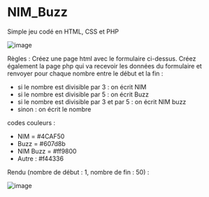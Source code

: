 # NIM_Buzz

Simple jeu codé en HTML, CSS et PHP

![image](https://user-images.githubusercontent.com/107192843/172851203-80f69f1d-c246-41d5-a412-aba06155d14e.png)

Règles : Créez une page html avec le formulaire ci-dessus. Créez également la page php qui va recevoir les données du formulaire et renvoyer pour chaque nombre entre le début et la fin :
  - si le nombre est divisible par 3 : on écrit NIM
  - si le nombre est divisible par 5 : on écrit Buzz
  - si le nombre est divisible par 3 et par 5 : on écrit NIM buzz
  - sinon : on écrit le nombre

codes couleurs : 
  - NIM = #4CAF50
  - Buzz = #607d8b
  - NIM Buzz = #ff9800
  - Autre : #f44336     

Rendu (nombre de début : 1, nombre de fin : 50) : 

![image](https://user-images.githubusercontent.com/107192843/172851392-64750a74-73dd-4a58-bb71-d34602b60348.png)

